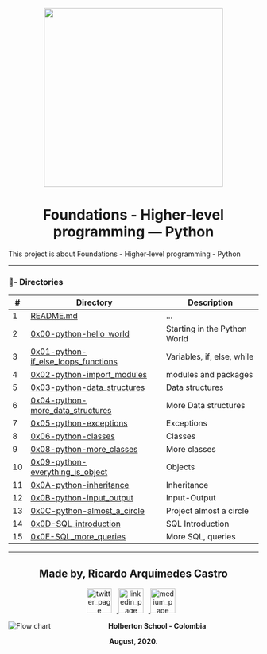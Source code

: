 <p align="center">
  <img src="https://www.holbertonschool.com/holberton-logo.png" width="360"/>
    <br>

<h1 align="center">Foundations - Higher-level programming ― Python </h1>


This project is about  Foundations - Higher-level programming - Python

---
### :file_folder:- Directories

#|Directory|Description
---|---|---
1|[README.md](./README.md)| ...
2|[0x00-python-hello_world](./0x00-python-hello_world)| Starting in the Python World
3|[0x01-python-if_else_loops_functions](./0x01-python-if_else_loops_functions)| Variables, if, else, while
4|[0x02-python-import_modules](./0x02-python-import_modules)| modules and packages
5|[0x03-python-data_structures](./0x03-python-data_structures)| Data structures
6|[0x04-python-more_data_structures](./0x04-python-more_data_structures)| More Data structures
7|[0x05-python-exceptions](./0x05-python-exceptions)| Exceptions
8|[0x06-python-classes](./0x06-python-classes)| Classes
9|[0x08-python-more_classes](./0x08-python-more_classes)| More classes
10|[0x09-python-everything_is_object](./0x09-python-everything_is_object)| Objects
11|[0x0A-python-inheritance](./0x0A-python-inheritance)| Inheritance
12|[0x0B-python-input_output](./0x0B-python-input_output)| Input-Output
13|[0x0C-python-almost_a_circle](./0x0C-python-almost_a_circle)| Project almost a circle
14|[0x0D-SQL_introduction](./0x0D-SQL_introduction)| SQL Introduction
15|[0x0E-SQL_more_queries](./0x0E-SQL_more_queries)| More SQL, queries


---
<p align="center">
    <h2 align="center">Made by, Ricardo Arquímedes Castro</h2>
      <p align="center">
        <a href="https://twitter.com/arquimedescq" target="_blank">
            <img alt="twitter_page" src="https://github.com/RicardoArquimedes/readme-template/blob/master/images/twitter.png" style="float: center; margin-right: 10px" height="50" width="50">
        </a>
        <a href="https://www.linkedin.com/in/RicardoArquimedes/" target="_blank">
            <img alt="linkedin_page" src="https://github.com/RicardoArquimedes/readme-template/blob/master/images/linkedin.png" style="float: center; margin-right: 10px" height="50"  width="50">
        </a>
        <a href="https://richardcqt28.medium.com/" target="_blank">
            <img alt="medium_page" src="https://github.com/RicardoArquimedes/readme-template/blob/master/images/medium.png" style="float: center; margin-right: 10px" height="50" width="50">
        </a>
      </p>
</p>

<p align="center">
   <img src="https://www.holbertonschool.com/holberton-logo.png"
     alt="Flow chart"
     style="float: left; margin-right: 10px;">
</p>
<p align="center">
<b>Holberton School - Colombia<b><br>
</p>
<p align="center">
<b>August, 2020.<b>
</p>
